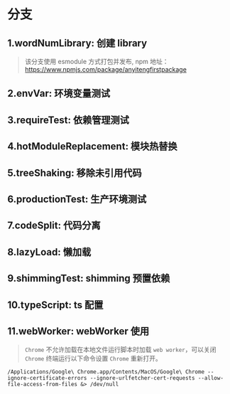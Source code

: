 # 分支

## 1.wordNumLibrary: 创建 library
> 该分支使用 esmodule 方式打包并发布, npm 地址：https://www.npmjs.com/package/anyitengfirstpackage

## 2.envVar: 环境变量测试

## 3.requireTest: 依赖管理测试

## 4.hotModuleReplacement: 模块热替换

## 5.treeShaking: 移除未引用代码

## 6.productionTest: 生产环境测试

## 7.codeSplit: 代码分离

## 8.lazyLoad: 懒加载

## 9.shimmingTest: shimming 预置依赖

## 10.typeScript: ts 配置

## 11.webWorker: webWorker 使用
>`Chrome` 不允许加载在本地文件运行脚本时加载 `web worker`，可以关闭 `Chrome` 终端运行以下命令设置 `Chrome` 重新打开。
```
/Applications/Google\ Chrome.app/Contents/MacOS/Google\ Chrome --ignore-certificate-errors --ignore-urlfetcher-cert-requests --allow-file-access-from-files &> /dev/null
```
